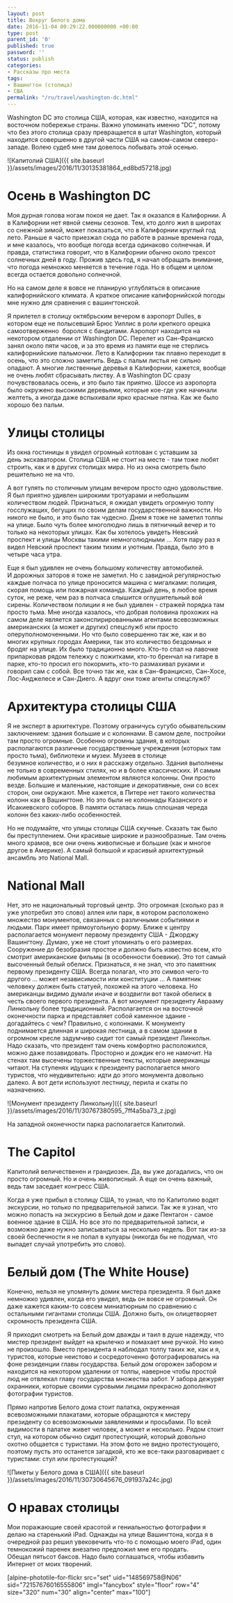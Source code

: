 ```yaml
---
layout: post
title: Вокруг Белого дома
date: 2016-11-04 00:29:22.000000000 +00:00
type: post
parent_id: '0'
published: true
password: ''
status: publish
categories:
- Рассказы про места
tags:
- Вашингтон (столица)
- США
permalink: "/ru/travel/washington-dc.html"
---
```

Washington DC это столица США, которая, как известно, находится на восточном побережье страны. Важно упоминать именно "DC", потому что без этого столица сразу превращается в штат Washington, который находится совершенно в другой части США на самом-самом северо-западе. Волею судеб мне там довелось побывать этой осенью.

![Капитолий США]({{ site.baseurl }}/assets/images/2016/11/30135381864_ed8bd57218.jpg)



# Осень в Washington DC

Моя дурная голова ногам покоя не дает. Так я оказался в Калифорнии. А в Калифорнии нет явной смены сезонов. Тем, кто долго жил в широтах со снежной зимой, может показаться, что в Калифорнии круглый год лето. Раньше я часто приезжал сюда по работе в разные времена года, и мне казалось, что вообще погода всегда одинаково солнечная. И правда, статистика говорит, что в Калифорнии обычно около трехсот солнечных дней в году. Прожив здесь год, я начал обращать внимание, что погода немножко меняется в течение года. Но в общем и целом всегда остается довольно солнечной.

Но на самом деле я вовсе не планирую углубляться в описание калифорнийского климата. А краткое описание калифорнийской погоды мне нужно для сравнения с вашингтонской.

Я прилетел в столицу&nbsp;октябрьским вечером в аэропорт Dulles, в котором еще не полысевший Брюс Уиллис в роли крепкого орешка самоотверженно &nbsp;боролся с бандитами. Аэропорт&nbsp;находится на некотором отдалении от Washington DC. Перелет из Сан-Франциско занял около пяти часов, и за это время из памяти еще не стерлись калифорнийские пальмочки. Лето в Калифорнии так плавно переходит в осень, что это сложно заметить. Ведь с пальм листья не сильно опадают. А многие лиственные деревья в Калифорнии, кажется, вообще не очень любят сбрасывать листву. А в Washington DC сразу почувствовалась осень, и это было так приятно. Шоссе из аэропорта было окружено высокими деревьями, которые кое-где уже начинали желтеть, а иногда даже вспыхивали&nbsp;ярко красные пятна. Как же было хорошо без пальм.

# Улицы столицы

Из окна гостиницы я увидел огромный котлован с уставшим за день&nbsp;экскаватором. Столица США не стоит на месте - там тоже любят строить, как и в других столицах мира. Но из окна смотреть было решительно не на что.

А вот гулять по столичным улицам вечером просто одно удовольствие. Я был приятно удивлен широкими тротуарами и небольшим количеством людей. Признаться, я ожидал увидеть огромную толпу госслужащих, бегущих по своим делам государственной важности. Но никого не было, и это было так чудесно. Днем я тоже не заметил толпы на улице. Было чуть более многолюдно лишь в пятничный вечер и то только на некоторых улицах. Как бы хотелось увидеть Невский проспект и улицы Москвы такими немноголюдными ... Хотя пару раз я видел Невский проспект таким тихим и уютным. Правда, было это в четыре часа утра.

Еще я был удивлен не очень большому количеству автомобилей. И&nbsp;дорожных заторов я тоже не заметил. Но с завидной регулярностью каждые полчаса по улице проносится машина с мигалками: полиция, скорая помощь или пожарная команда. Каждый день, в любое время суток, не реже, чем раз в полчаса слышится оглушительный вой сирены. Количеством полиции я не был удивлен -&nbsp;стражей порядка там просто тьма. Мне иногда казалось, что добрая половина прохожих на самом деле является законспирированными агентами всевозможных американских (а может и других) спецслужб или просто оперуполномоченными. Но что было совершенно так же, как и во многих крупных городах Америки, так это количество бездомных и бродяг на улице. Их было традиционно&nbsp;много. Кто-то спал на лавочке припарковав рядом тележку с пожитками, кто-то бренчал на гитаре в парке, кто-то просил его покормить, кто-то размахивал руками и говорил сам с собой. Все точно так же, как в Сан-Франциско, Сан-Хосе, Лос-Анджелесе и Сан-Диего. А вдруг они тоже агенты спецслужб?

# Архитектура столицы США

Я не эксперт в архитектуре. Поэтому ограничусь сугубо обывательским заключением: здания большие и с колоннами. В самом деле, постройки там просто огромные. Особенно огромны здания, в которых располагаются различные государственные учреждения (которых там просто тьма), библиотеки и музеи. Музеев в столице безумное&nbsp;количество, и о них я расскажу отдельно. Здания выполнены не только в современных стилях, но и в более классических. И самым любимым архитектурным элементом являются колонны. Они просто везде. Большие и маленькие, настоящие и декоративные, они со всех сторон, они окружают. Мне кажется, в Питере нет такого количества колонн как в Вашингтоне. Но это были не колоннады Казанского и Исакиевского соборов. В&nbsp;памяти осталась лишь сплошная череда колонн без каких-либо особенностей.

Но не подумайте, что улицы столицы США скучные. Сказать так было бы преступлением. Они красивые широкие и разнообразные. Там очень много храмов, все они очень живописные и большие (как и многое другое в Америке). А самый большой и красивый архитектурный ансамбль это National Mall.

# National Mall

Нет, это не национальный торговый центр. Это огромная (сколько раз я уже употребил это слово) аллея или парк, в котором расположено множество монументов, связанных с различными событиями и людьми. Парк имеет прямоугольную форму. Ближе к центру располагается монумент первому президенту США - Джорджу Вашингтону. Думаю, уже не стоит упоминать о его размерах. Сооружение до безобразия простое и должно быть известно всем, кто смотрит американские фильмы (в особенности боевики). Это тот самый высоченный белый обелиск. Признаться, я не знал, что это памятник первому президенту США. Всегда полагал, что это символ чего-то другого ... может независимости или конституции ... А памятник человеку должен быть статуей, похожей на этого человека. Но американцы видимо думали иначе&nbsp;и воздвигли вот такой обелиск в честь своего первого президента. А вот монумент президенту Аврааму Линкольну более традиционный. Располагается он на восточной оконечности парка и представляет собой каменное здание - догадайтесь с чем? Правильно, с колоннами. К монументу поднимается&nbsp;длинная и широкая лестница, а в самом здании в огромном кресле задумчиво сидит тот самый президент Линкольн. Надо сказать, что президент там очень комфортно расположился, можно даже позавидовать. Просторно и дождик его не намочит. На стенах там высечены торжественные тексты, которые американцы читают. На ступенях идущих к президенту располагается много туристов, что неудивительно: идти до этого монумента довольно далеко. А вот дети используют лестницу, перила и скаты по назначению.

![Монумент президенту Линкольну]({{ site.baseurl }}/assets/images/2016/11/30767380595_7ff4a5ba73_z.jpg)

На западной оконечности парка располагается Капитолий.

# The Capitol

Капитолий величественен и&nbsp;грандиозен. Да, вы уже догадались, что он просто огромный. Но и очень живописный. А еще он очень важный, ведь там заседает конгресс США.

Когда я уже прибыл в столицу США, то узнал, что по Капитолию водят экскурсии, но только по предварительной записи. Так же я узнал, что можно попасть на экскурсию в Белый дом и даже Пентагон - самое военное здание в США. Но все это по предварительной записи, и возможно даже нужно записываться за несколько недель. Вот так из-за своей беспечности я не попал в кулуары (никогда бы не подумал, что выпадет случай употребить это слово).

# Белый дом (The White House)

Конечно, нельзя не упомянуть домик мистера президента. Я был даже немножко удивлен, когда его увидел, ведь он вовсе не огромный. Он даже кажется каким-то совсем миниатюрным&nbsp;по сравнению с остальными гигантами столицы США. Должно быть, он олицетворяет скромность президента США.

Я приходил смотреть на Белый дом дважды и таил в душе надежду, что мистер президент выйдет на крылечко и помахает мне ручкой. Но кино не произошло. Вместо президента я наблюдал толпу таких же, как и я, туристов, которые неистово и сосредоточенно фотографировались на фоне резиденции главы государства. Белый дом огорожен забором и находится на некотором удалении от толпы, наверное чтобы&nbsp;простой люд не отвлекал главу государства множества забот. У забора дежурят охранники, которые своими суровыми лицами прекрасно дополняют фотографии туристов.

Прямо напротив Белого дома стоит палатка, окруженная всевозможными плакатами, которые обращаются к мистеру президенту со всевозможными заявлениями и просьбами. По всей видимости в палатке живет человек, а может и несколько. Рядом стоит стул, на котором обычно сидит протестующий, который довольно охотно общается с туристами. На этом фото не видно протестующего, поэтому пусть это останется загадкой, кто же все-таки разговаривает с туристами: стул или протестующий?

![Пикеты у Белого дома в США]({{ site.baseurl }}/assets/images/2016/11/30730645676_091937a24c.jpg)

# О нравах столицы

Мои поражающие своей красотой и гениальностью фотографии я делаю на старенький iPad. Однажды на улице Вашингтона, когда я в очередной раз решил увековечить что-то с помощью моего iPad, один темнокожий паренек внезапно предложил мне его продать. Обещал&nbsp;пятьсот баксов. Надо было соглашаться, чтобы избавить Интернет от моих творений.

[alpine-phototile-for-flickr src="set" uid="148569758@N06" sid="72157676016555806" imgl="fancybox" style="floor" row="4" size="320" num="30" align="center" max="100"]

